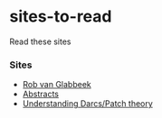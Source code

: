 # sites-to-read
Read these sites

### Sites
- [Rob van Glabbeek](http://theory.stanford.edu/~rvg/)
- [Abstracts](http://theory.stanford.edu/~rvg/abstracts.html)
- [Understanding Darcs/Patch theory](https://en.wikibooks.org/wiki/Understanding_Darcs/Patch_theory)
